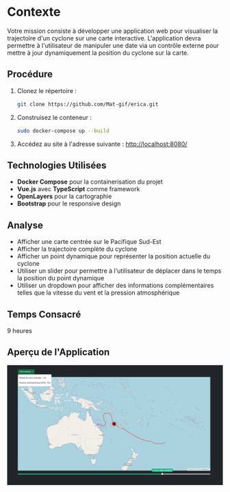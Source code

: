 # Contexte

Votre mission consiste à développer une application web pour visualiser la trajectoire d'un cyclone sur une carte interactive. L'application devra permettre à l'utilisateur de manipuler une date via un contrôle externe pour mettre à jour dynamiquement la position du cyclone sur la carte.

## Procédure

1. Clonez le répertoire :
    ```bash
    git clone https://github.com/Mat-gif/erica.git
    ```
2. Construisez le conteneur :
    ```bash
    sudo docker-compose up --build
    ```
3. Accédez au site à l'adresse suivante :
    [http://localhost:8080/](http://localhost:8080/)

## Technologies Utilisées

- **Docker Compose** pour la containerisation du projet
- **Vue.js** avec **TypeScript** comme framework
- **OpenLayers** pour la cartographie
- **Bootstrap** pour le responsive design

## Analyse

- Afficher une carte centrée sur le Pacifique Sud-Est
- Afficher la trajectoire complète du cyclone
- Afficher un point dynamique pour représenter la position actuelle du cyclone
- Utiliser un slider pour permettre à l'utilisateur de déplacer dans le temps la position du point dynamique
- Utiliser un dropdown pour afficher des informations complémentaires telles que la vitesse du vent et la pression atmosphérique

## Temps Consacré

9 heures

## Aperçu de l'Application

![Aperçu de l'application](erica-app.png)
